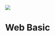 ![](https://upload.wikimedia.org/wikipedia/commons/thumb/3/37/GNOME_Web_logo--2018.svg/192px-GNOME_Web_logo--2018.svg.png)

# Web Basic
